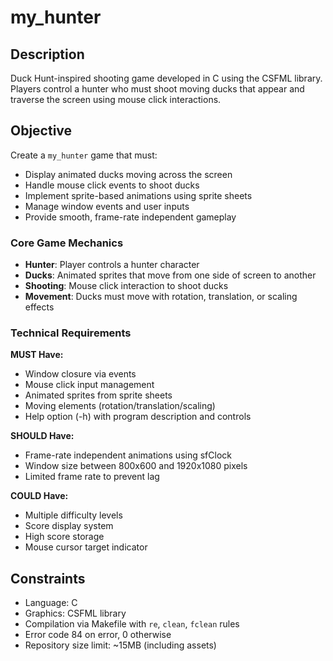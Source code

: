 # my_hunter

## Description
Duck Hunt-inspired shooting game developed in C using the CSFML library. Players control a hunter who must shoot moving ducks that appear and traverse the screen using mouse click interactions.

## Objective
Create a `my_hunter` game that must:
- Display animated ducks moving across the screen
- Handle mouse click events to shoot ducks
- Implement sprite-based animations using sprite sheets
- Manage window events and user inputs
- Provide smooth, frame-rate independent gameplay

### Core Game Mechanics
- **Hunter**: Player controls a hunter character
- **Ducks**: Animated sprites that move from one side of screen to another
- **Shooting**: Mouse click interaction to shoot ducks
- **Movement**: Ducks must move with rotation, translation, or scaling effects

### Technical Requirements

**MUST Have:**
- Window closure via events
- Mouse click input management
- Animated sprites from sprite sheets
- Moving elements (rotation/translation/scaling)
- Help option (-h) with program description and controls

**SHOULD Have:**
- Frame-rate independent animations using sfClock
- Window size between 800x600 and 1920x1080 pixels
- Limited frame rate to prevent lag

**COULD Have:**
- Multiple difficulty levels
- Score display system
- High score storage
- Mouse cursor target indicator

## Constraints
- Language: C
- Graphics: CSFML library
- Compilation via Makefile with `re`, `clean`, `fclean` rules
- Error code 84 on error, 0 otherwise
- Repository size limit: ~15MB (including assets)
